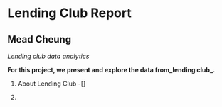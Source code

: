 # Lending Club Report
## Mead Cheung
*Lending club data analytics*

**For this project, we present and explore the data from_lending club_.**

1. About Lending Club
-[]





2.
